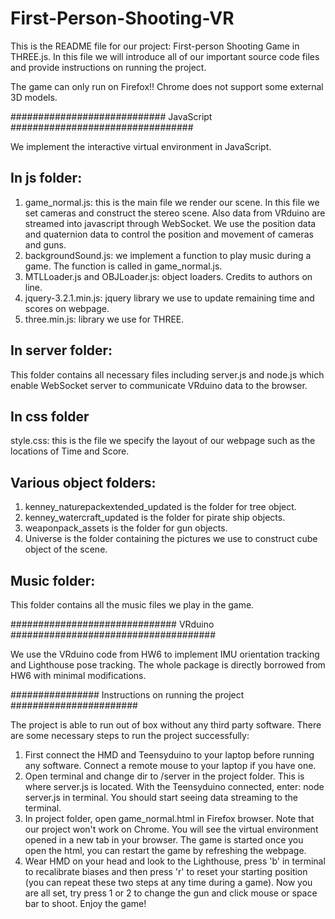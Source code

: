 # First-Person-Shooting-VR

This is the README file for our project: First-person Shooting Game in THREE.js. In this file we will introduce all of our important source code files and provide instructions on running the project.

The game can only run on Firefox!! Chrome does not support some external 3D models.

############################  JavaScript  #################################

We implement the interactive virtual environment in JavaScript. 
## In js folder:
1. game_normal.js: this is the main file we render our scene. In this file we set cameras and construct the stereo scene. Also data from VRduino are streamed into javascript through WebSocket. We use the position data and quaternion data to control the position and movement of cameras and guns.
2. backgroundSound.js: we implement a function to play music during a game. The function is called in game_normal.js.
3. MTLLoader.js and OBJLoader.js: object loaders. Credits to authors on line.
4. jquery-3.2.1.min.js: jquery library we use to update remaining time and scores on webpage.
5. three.min.js: library we use for THREE.

## In server folder:
This folder contains all necessary files including server.js and node.js which enable WebSocket server to communicate VRduino data to the browser.

## In css folder
style.css: this is the file we specify the layout of our webpage such as the locations of Time and Score.

## Various object folders:
1. kenney_naturepackextended_updated is the folder for tree object.
2. kenney_watercraft_updated is the folder for pirate ship objects.
3. weaponpack_assets is the folder for gun objects.
4. Universe is the folder containing the pictures we use to construct cube object of the scene.

## Music folder:
This folder contains all the music files we play in the game. 

##############################  VRduino  #####################################

We use the VRduino code from HW6 to implement IMU orientation tracking and Lighthouse pose tracking. The whole package is directly borrowed from HW6 with minimal modifications. 

################  Instructions on running the project  #######################

The project is able to run out of box without any third party software. There are some necessary steps to run the project successfully:
1. First connect the HMD and Teensyduino to your laptop before running any software. Connect a remote mouse to your laptop if you have one.
2. Open terminal and change dir to /server in the project folder. This is where server.js is located. With the Teensyduino connected, enter: node server.js in terminal. You should start seeing data streaming to the terminal.
2. In project folder, open game_normal.html in Firefox browser. Note that our project won't work on Chrome. You will see the virtual environment opened in a new tab in your browser. The game is started once you open the html, you can restart the game by refreshing the webpage. 
3. Wear HMD on your head and look to the Lighthouse, press 'b' in terminal to recalibrate biases and then press 'r' to reset your starting position (you can repeat these two steps at any time during a game). Now you are all set, try press 1 or 2 to change the gun and click mouse or space bar to shoot. Enjoy the game! 
